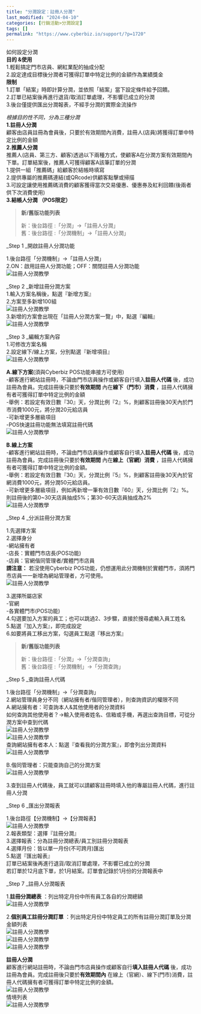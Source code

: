 ```yaml
---
title: "分潤設定：註冊人分潤"
last_modified: "2024-04-10"
categories: [行銷活動>分潤設定]
tags: []
permalink: "https://www.cyberbiz.io/support/?p=1720"
---
```


如何設定分潤  
**目的 &使用**  
1.輕鬆搞定門市店員、網紅業配的抽成分配  
2.設定達成目標後分潤者可獲得訂單中特定比例的金額作為業績獎金  
**限制**  
1.訂單「結案」時即計算分潤，並依照「結案」當下設定條件給予回饋。  
2.訂單已結案後再進行退貨/取消訂單處理，不影響已成立的分潤  
3.後台僅提供匯出分潤報表，不經手分潤的實際金流操作

_根據目的性不同，分為三種分潤_  
**1.註冊人分潤**  
顧客由店員註冊為會員後，只要於有效期間內消費，註冊人(店員)將獲得訂單中特定比例的金額  
**2.推薦人分潤**  
推薦人(店員、第三方、顧客)透過以下兩種方式，使顧客A在分潤方案有效期間內下單。訂單結案後，推薦人可獲得顧客A該筆訂單的分潤  
1.提供一組「推薦碼」給顧客於結帳時填寫  
2.提供專屬的推薦碼連結(或QRcode)供顧客點擊或掃描  
3.可設定讓使用推薦碼消費的顧客獲得當次交易優惠、優惠券及紅利回饋(後兩者供下次消費使用)  
**3.結帳人分潤 （POS限定）**

> **新/舊版功能列表**
>
> 新：後台路徑 :「分潤」→「註冊人分潤」  
> 舊：後台路徑 :「分潤機制」→「註冊人分潤」

_Step 1  _開啟註冊人分潤功能

1.後台路徑「分潤機制」→「註冊人分潤」  
2.ON：啟用註冊人分潤功能；OFF：關閉註冊人分潤功能  
![註冊人分潤教學](https://www.cyberbiz.co/support/wp-content/uploads/2019/03/註冊人分潤1.png)

_Step 2  _新增註冊分潤方案  
1.輸入方案名稱後，點選『新增方案』  
2.方案至多新增100組  
![註冊人分潤教學](https://www.cyberbiz.co/support/wp-content/uploads/2019/03/註冊人分潤2.png)  
3.新增的方案會出現在「註冊人分潤方案一覽」中，點選『編輯』  
![註冊人分潤教學](https://www.cyberbiz.co/support/wp-content/uploads/2019/03/註冊人分潤3.png)

_Step 3  _編輯方案內容  
1.可修改方案名稱  
2.設定線下/線上方案，分別點選『新增項目』  
![註冊人分潤教學](https://www.cyberbiz.co/support/wp-content/uploads/2019/03/註冊人分潤4.png)

**A.線下方案**(須與Cyberbiz POS功能串接方可使用)  
-顧客進行網站註冊時，不論由門市店員操作或顧客自行填入**註冊人代碼** 後，成功註冊為會員。完成註冊後只要於**有效期間** 內在**線下（門市）消費** ，註冊人代碼擁有者可獲得訂單中特定比例的金額  
-舉例：若設定有效日數『30』天，分潤比例『2』%，則顧客註冊後30天內於門市消費1000元，將分潤20元給店員  
-可新增更多層級項目  
-POS快速註冊功能無法填寫註冊代碼  
![註冊人分潤教學](https://www.cyberbiz.co/support/wp-content/uploads/2019/03/註冊人分潤5.png)

**B.線上方案**  
-顧客進行網站註冊時，不論由門市店員操作或顧客自行填入**註冊人代碼** 後，成功註冊為會員。完成註冊後只要於**有效期間** 內在**線上（官網）消費** ，註冊人代碼擁有者可獲得訂單中特定比例的金額。  
-舉例：若設定有效日數『30』天，分潤比例『5』%，則顧客註冊後30天內於官網消費1000元，將分潤50元給店員。  
-可新增更多層級項目，例如再新增一筆有效日數『60』天，分潤比例『2』%。則註冊後的第0~30天店員抽成5%；第30-60天店員抽成為2%  
![註冊人分潤教學](https://www.cyberbiz.co/support/wp-content/uploads/2019/03/註冊人分潤6.png)

_Step 4  _分派註冊分潤方案

1.先選擇方案  
2.選擇身分  
-網站擁有者  
-店長：實體門市店長(POS功能)  
-店員：官網偕同管理者/實體門市店員  
**請注意：** 若沒使用Cyberbiz POS功能，仍想運用此分潤機制於實體門市，須將門市店員一一新增為網站管理者，方可使用。  
![註冊人分潤教學](https://www.cyberbiz.co/support/wp-content/uploads/2019/03/註冊人分潤7.png)

3.選擇所屬店家  
-官網  
-各實體門市(POS功能)  
4.勾選要加入方案的員工；也可以跳過2、3步驟，直接於搜尋處輸入員工姓名  
5.點選『加入方案』，即完成設定  
6.如要將員工移出方案，勾選員工點選『移出方案』

> **新/舊版功能列表**
>
> 新：後台路徑 :「分潤」→「分潤查詢」  
> 舊：後台路徑 :「分潤機制」→「分潤查詢」

_Step 5  _查詢註冊人代碼

1.後台路徑「分潤機制」→「分潤查詢」  
2.網站管理員身分不同（網站擁有者/偕同管理者），則查詢資訊的權限不同  
A.網站擁有者：可查詢本人&其他使用者的分潤資料  
如何查詢其他使用者？→輸入使用者姓名、信箱或手機，再選出查詢目標，可從分潤方案中查到代碼  
![註冊人分潤教學](https://www.cyberbiz.co/support/wp-content/uploads/2019/03/註冊人分潤8.png)  
![註冊人分潤教學](https://www.cyberbiz.co/support/wp-content/uploads/2019/03/註冊人分潤9.png)  
查詢網站擁有者本人：點選『查看我的分潤方案』，即會列出分潤資料  
![註冊人分潤教學](https://www.cyberbiz.co/support/wp-content/uploads/2019/03/註冊人分潤10.png)

B.偕同管理者：只能查詢自己的分潤方案  
![註冊人分潤教學](https://www.cyberbiz.co/support/wp-content/uploads/2019/03/註冊人分潤11.png)

3.查到註冊人代碼後，員工就可以請顧客註冊時填入他的專屬註冊人代碼，進行註冊人分潤

_Step 6  _匯出分潤報表

1.後台路徑【分潤機制】→【分潤報表】  
![註冊人分潤教學](https://www.cyberbiz.co/support/wp-content/uploads/2019/03/註冊人分潤12.png)  
2.報表類型：選擇『註冊分潤』  
3.選擇報表：分為註冊分潤總表/員工別註冊分潤報表  
4.選擇月份：皆以單一月份(不可跨月)匯出  
5.點選『匯出報表』  
訂單已結案後再進行退貨/取消訂單處理，不影響已成立的分潤  
若訂單於12月底下單，於1月結案。訂單會記錄於1月份的分潤報表中

_Step 7  _註冊人分潤報表

1.**註冊分潤總表** ：列出特定月份中所有員工各自的分潤總額  
![註冊人分潤教學](https://www.cyberbiz.co/support/wp-content/uploads/2019/03/註冊人分潤13.png)

2.**個別員工註冊分潤訂單** ：列出特定月份中特定員工的所有註冊分潤訂單及分潤金額列表  
![註冊人分潤教學](https://www.cyberbiz.co/support/wp-content/uploads/2019/03/註冊人分潤14.png)  
![註冊人分潤教學](https://www.cyberbiz.co/support/wp-content/uploads/2019/03/註冊人分潤15.png)  
![註冊人分潤教學](https://www.cyberbiz.co/support/wp-content/uploads/2019/03/註冊人分潤16.png)

**註冊人分潤**  
顧客進行網站註冊時，不論由門市店員操作或顧客自行**填入註冊人代碼** 後，成功註冊為會員。完成註冊後只要於**有效期間內**
在線上（官網）、線下(門市)消費，註冊人代碼擁有者可獲得訂單中特定比例的金額。  
![註冊人分潤教學](https://www.cyberbiz.co/support/wp-content/uploads/2019/03/註冊人分潤17.png)  
情境列表  
![註冊人分潤教學](https://www.cyberbiz.co/support/wp-content/uploads/2019/03/註冊人分潤18.png)

